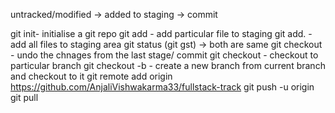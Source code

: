 untracked/modified -> added to staging -> commit

git init- initialise a git repo
git add <filename> - add particular file to staging
git add. - add all files to staging area
git status (git gst) -> both are same
git checkout <filename> - undo the chnages from the last stage/ commit
git checkout<branch-name> - checkout to particular branch
git checkout -b <branch-name> - create a new branch from current branch and checkout to it
git remote add origin https://github.com/AnjaliVishwakarma33/fullstack-track
git push -u origin <branch-name>
git pull
